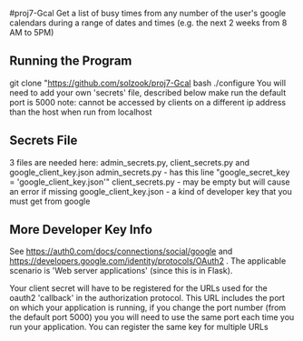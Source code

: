 #proj7-Gcal
Get a list of busy times from any number of the user's google calendars during a range of dates and times (e.g. the next 2 weeks from 8 AM to 5PM)

## Running the Program
git clone "https://github.com/solzook/proj7-Gcal
bash ./configure
You will need to add your own 'secrets' file, described below
make run
the default port is 5000
note: cannot be accessed by clients on a different ip address than the host when run from localhost

## Secrets File
3 files are needed here: admin_secrets.py, client_secrets.py and google_client_key.json
	admin_secrets.py - has this line "google_secret_key = 'google_client_key.json'"
	client_secrets.py - may be empty but will cause an error if missing
	google_client_key.json - a kind of developer key that you must get from google

## More Developer Key Info
See https://auth0.com/docs/connections/social/google and
https://developers.google.com/identity/protocols/OAuth2 .
The applicable scenario is 'Web server applications'  (since
this is in Flask).  

Your client secret will have to be registered for the URLs used for the oauth2 'callback' in the authorization protocol. This URL includes the port on which your application is running, if you change the port number (from the default port 5000) you you will need to use the same port each time you run your application. You can register the same key for multiple URLs





